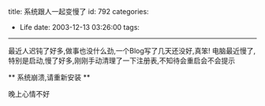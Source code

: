 title: 系统跟人一起变慢了
id: 792
categories:
  - Life
date: 2003-12-13 03:26:00
tags:
---
最近人迟钝了好多,做事也没什么劲,一个Blog写了几天还没好,真笨!
电脑最近慢了,特别是启动,慢了好多,刚刚手动清理了一下注册表,不知待会重启会不会提示

** 系统崩溃,请重新安装 **

晚上心情不好